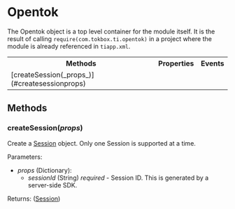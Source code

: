 # Opentok

The Opentok object is a top level container for the module itself. It is the result of calling `require(com.tokbox.ti.opentok)` in a project where the module is already referenced in `tiapp.xml`.

<nav>
  <table>
    <tr>
      <th>Methods</th>
      <th>Properties</th>
      <th>Events</th>
    </tr>
    <tr>
      <td>[createSession(_props_)](#createsessionprops)</td>
      <td></td>
      <td></td>
    </tr>
  </table>
</nav>

## Methods

### createSession(_props_)

Create a [Session](session.md#session) object. Only one Session is supported at a time.

Parameters:
*  _props_ (Dictionary):
   *  _sessionId_ (String) _required_ - Session ID. This is generated by a server-side SDK.

Returns: ([Session](session.md#session))
